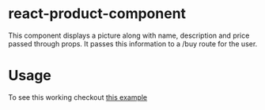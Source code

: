 # react-product-component

This component displays a picture along with name, description and price passed through props. It passes this information to a /buy route for the user.

# Usage 

To see this working checkout [this example](https://mortonproductions.co.uk/boutique)
